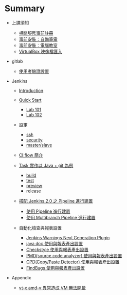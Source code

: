 # Summary

- 上課須知

  - [相關服務事前註冊](prepare/service-signup.md)
  - [事前安裝：自備筆電](prepare/laptop.md)
  - [事前安裝：電腦教室](prepare/pc.md)
  - [VirtualBox 映像檔匯入](prepare/after-import.md)  

- gitlab
  * [使用者驗證設置](gitlab/user-add-ssh-key/README.md)

- Jenkins
  * [Introduction](jenkins/README.md)
  * [Quick Start](jenkins/workshop/README.md)
     * [Lab 101](jenkins/workshop/lab101.md)
     * [Lab 102](jenkins/workshop/lab103.md)

  * 設定
     * [ssh](jenkins/setup/ssh.md)
     * [security](jenkins/setup/security.md)
     * [master/slave](jenkins/setup/master-slave.md)

  * [CI flow 簡介](jenkins/task/flow.md)
  * [Task 實作以 Java + git 為例](jenkins/task/java_git/README.md)
     * [build](jenkins/task/java_git/build.md)
     * [test](jenkins/task/java_git/test.md)
     * [preview](jenkins/task/java_git/preview.md)
     * [release](jenkins/task/java_git/release.md)
  * [搭配 Jenkins 2.0 之 Pipeline 進行建置](jenkins/jenkins2/README.md)
     * [使用 Pipeline 進行建置](jenkins/jenkins2/pipeline/build/README.md)
     * [使用 Multibranch Pipeline 進行建置](jenkins/jenkins2/multibranch-pipeline/README.md)

  * 自動化檢查與報表設置
    * [Jenkins Warnings Next Generation Plugin](./jenkins/check/warnings-ng/README.md)
    * [java doc 使用與報表產出設置](./jenkins/check/javadoc/README.md)
    * [Checkstyle 使用與報表產出設置](./jenkins/check/checkstyle/README.md)
    * [PMD(source code analyzer) 使用與報表產出設置](./jenkins/check/pmd/README.md)
    * [CPD(Copy/Paste Detector) 使用與報表產出設置](./jenkins/check/dry/cpd//README.md)
    * [FindBugs 使用與報表產出設置](./jenkins/check/findBugs/README.md)

- Appendix
  - [vt-x amd-v 異常造成 VM 無法開啟](docker/troubleshooting/vt_x_amd_v_error/README.md)
